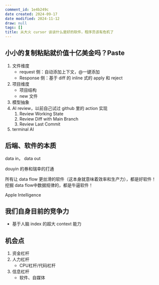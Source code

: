 ```yaml
---
comment_id: 1e4b249c
date created: 2024-09-17
date modified: 2024-11-12
draw: null
tags: []
title: 从大火 cursor 谈谈什么是好的软件，程序员该有危机了
---
```

## 小小的复制粘贴就价值十亿美金吗？Paste

1. 文件维度
	- request 侧：自动添加上下文，@一键添加
	- Response 侧：基于 diff 的 inline 式的 apply 和 reject
2. 项目维度
	- 项目结构
	- new 文件
3. 模型抽象
4. AI review，以前自己试过 github 里的 action 实现
	1. Review Working State
	2. Review Diff with Main Branch
	3. Review Last Commit
5. terminal AI

## 后端、软件的本质

data in， data out

douyin 的券和瑞幸的打通

所有让 data flow 更丝滑的软件（这本身就意味着效率和生产力），都是好软件！挖掘 data flow中数据规律的，都是牛逼软件！

Apple Intelligence

## 我们自身目前的竞争力

- 基于人脑 index 的超大 context 能力

## 机会点

1. 资金杠杆
2. 人力杠杆
	- CPU杠杆/代码杠杆
3. 信息杠杆
	- 软件、自媒体
